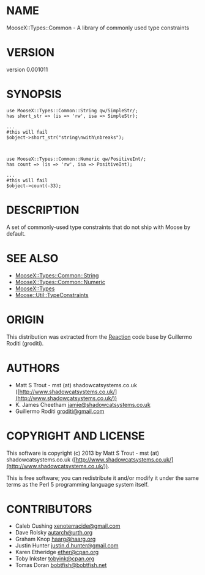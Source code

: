 # NAME

MooseX::Types::Common - A library of commonly used type constraints

# VERSION

version 0.001011

# SYNOPSIS

    use MooseX::Types::Common::String qw/SimpleStr/;
    has short_str => (is => 'rw', isa => SimpleStr);

    ...
    #this will fail
    $object->short_str("string\nwith\nbreaks");



    use MooseX::Types::Common::Numeric qw/PositiveInt/;
    has count => (is => 'rw', isa => PositiveInt);

    ...
    #this will fail
    $object->count(-33);

# DESCRIPTION

A set of commonly-used type constraints that do not ship with Moose by default.

# SEE ALSO

- [MooseX::Types::Common::String](https://metacpan.org/pod/MooseX::Types::Common::String)
- [MooseX::Types::Common::Numeric](https://metacpan.org/pod/MooseX::Types::Common::Numeric)
- [MooseX::Types](https://metacpan.org/pod/MooseX::Types)
- [Moose::Util::TypeConstraints](https://metacpan.org/pod/Moose::Util::TypeConstraints)

# ORIGIN

This distribution was extracted from the [Reaction](https://metacpan.org/pod/Reaction) code base by Guillermo
Roditi (groditi).

# AUTHORS

- Matt S Trout - mst (at) shadowcatsystems.co.uk ([http://www.shadowcatsystems.co.uk/](http://www.shadowcatsystems.co.uk/))
- K. James Cheetham <jamie@shadowcatsystems.co.uk>
- Guillermo Roditi <groditi@gmail.com>

# COPYRIGHT AND LICENSE

This software is copyright (c) 2013 by Matt S Trout - mst (at) shadowcatsystems.co.uk ([http://www.shadowcatsystems.co.uk/](http://www.shadowcatsystems.co.uk/)).

This is free software; you can redistribute it and/or modify it under
the same terms as the Perl 5 programming language system itself.

# CONTRIBUTORS

- Caleb Cushing <xenoterracide@gmail.com>
- Dave Rolsky <autarch@urth.org>
- Graham Knop <haarg@haarg.org>
- Justin Hunter <justin.d.hunter@gmail.com>
- Karen Etheridge <ether@cpan.org>
- Toby Inkster <tobyink@cpan.org>
- Tomas Doran <bobtfish@bobtfish.net>
